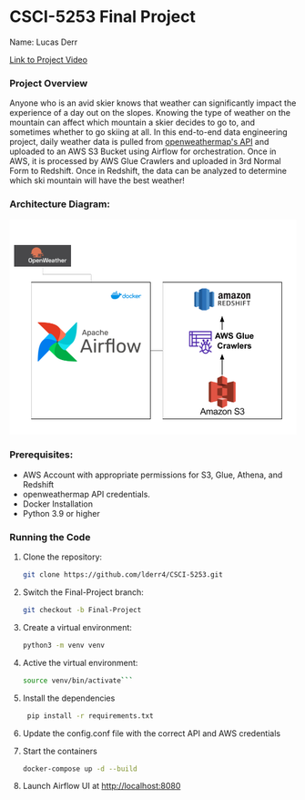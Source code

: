 # CSCI-5253 Final Project
Name: Lucas Derr

[Link to Project Video](https://drive.google.com/file/d/1d93wRllrgpDjzEg8gxZwnZswr0hNWCZd/view?usp=sharing)

### Project Overview
Anyone who is an avid skier knows that weather can significantly impact the experience of a day out on the slopes. Knowing the type of weather on the mountain can affect which mountain a skier decides to go to, and sometimes whether to go skiing at all. In this end-to-end data engineering project, daily weather data is pulled from [openweathermap's API](https://openweathermap.org/api) and uploaded to an AWS S3 Bucket using Airflow for orchestration. Once in AWS, it is processed by AWS Glue Crawlers and uploaded in 3rd Normal Form to Redshift. Once in Redshift, the data can be analyzed to determine which ski mountain will have the best weather!

### Architecture Diagram:
![Architecture Diagram](architecture_diagram.png)

### Prerequisites:
- AWS Account with appropriate permissions for S3, Glue, Athena, and Redshift
- openweathermap API credentials.
- Docker Installation
- Python 3.9 or higher

### Running the Code

1. Clone the repository:
   ```bash
   git clone https://github.com/lderr4/CSCI-5253.git
   ```
2. Switch the Final-Project branch:
   ```bash
   git checkout -b Final-Project
   ```
3. Create a virtual environment:
   ```bash
   python3 -m venv venv
   ```
4. Active the virtual environment:
   ```bash
   source venv/bin/activate```
6. Install the dependencies
   ```bash
    pip install -r requirements.txt
   ```
7. Update the config.conf file with the correct API and AWS credentials
   
8. Start the containers
   ```bash
   docker-compose up -d --build
   ```
9. Launch Airflow UI at [http://localhost:8080](http://localhost:8080)
 



